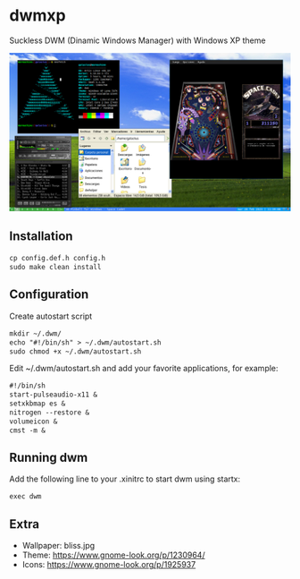 # dwmxp
Suckless DWM (Dinamic Windows Manager) with Windows XP theme

![Preview](screenshots/2023-02-28-113909_1366x768_scrot.png)


Installation
------------
    cp config.def.h config.h
    sudo make clean install
    
Configuration
-------------
Create autostart script

    mkdir ~/.dwm/
    echo "#!/bin/sh" > ~/.dwm/autostart.sh
    sudo chmod +x ~/.dwm/autostart.sh

Edit ~/.dwm/autostart.sh and add your favorite applications, for example:

    #!/bin/sh
    start-pulseaudio-x11 &
	setxkbmap es &
	nitrogen --restore &
	volumeicon &
	cmst -m &

Running dwm
-----------
Add the following line to your .xinitrc to start dwm using startx:

    exec dwm
    
Extra
-----

- Wallpaper: bliss.jpg
- Theme: https://www.gnome-look.org/p/1230964/
- Icons: https://www.gnome-look.org/p/1925937
